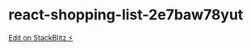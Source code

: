 # react-shopping-list-2e7baw78yut

[Edit on StackBlitz ⚡️](https://stackblitz.com/edit/react-shopping-list-example-wkbqjh)